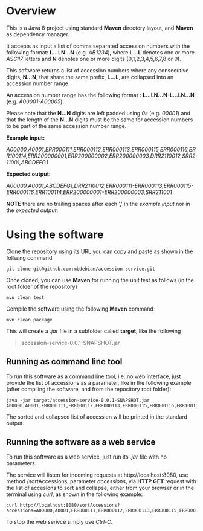 # Overview
This is a Java 8 project using standard **Maven** directory layout, and **Maven** as dependency manager.

It accepts as input a list of comma separated accession numbers with the following format: **L...LN...N** (e.g. _AB1234_), where **L...L** denotes one or more _ASCII7_ letters and **N** denotes one or more digits (0,1,2,3,4,5,6,7,8 or 9).

This software returns a list of accession numbers where any consecutive digits, **N...N**, that share the same prefix, **L...L**, are collapsed into an accession number range.

An accession number range has the following format : **L...LN...N-L...LN...N** (e.g. _A00001-A00005_).

Please note that the **N...N** digits are left padded using _0s_ (e.g. _00001_) and that the length of the **N...N** digits must be the same for accession numbers to be part of the same accession number range.

**Example input:**

_A00000,A0001,ERR000111,ERR000112,ERR000113,ERR000115,ERR000116,ERR100114,ERR200000001,ERR200000002,ERR200000003,DRR2110012,SRR211001,ABCDEFG1_

**Expected output:**

_A00000,A0001,ABCDEFG1,DRR2110012,ERR000111-ERR000113,ERR000115-ERR000116,ERR100114,ERR200000001-ERR200000003,SRR211001_

**NOTE** there are no trailing spaces after each ',' in the _example input_ nor in the _expected output_.

# Using the software
Clone the repository using its URL you can copy and paste as shown in the follwing command

```vim
git clone git@github.com:mbdebian/accession-service.git
```

Once cloned, you can use **Maven** for running the unit test as follows (in the root folder of the repository)
```vim
mvn clean test
```

Compile the software using the following **Maven** command
```vim
mvn clean package
```

This will create a _.jar_ file in a subfolder called **target**, like the following

> accession-service-0.0.1-SNAPSHOT.jar

## Running as command line tool
To run this software as a command line tool, i.e. no web interface, just provide the list of accessions as a parameter, like in the following example (after compiling the software, and from the repository root folder):

```vim
java -jar target/accession-service-0.0.1-SNAPSHOT.jar A00000,A0001,ERR000111,ERR000112,ERR000113,ERR000115,ERR000116,ERR100114,ERR200000001,ERR200000002,ERR200000003,DRR2110012,SRR211001,ABCDEFG1
```

The sorted and collapsed list of accession will be printed in the standard output.

## Running the software as a web service
To run this software as a web service, just run its _.jar_ file with no parameters.

The service will listen for incoming requests at http://localhost:8080, use method /sortAccessions, parameter _accessions_, via **HTTP GET** request with the list of accesions to sort and collapse, either from your browser or in the terminal using _curl_, as shown in the following example:

```vim
curl http://localhost:8080/sortAccessions?accessions=A00000,A0001,ERR000111,ERR000112,ERR000113,ERR000115,ERR000116,ERR100114,ERR200000001,ERR200000002,ERR200000003,DRR2110012,SRR211001,ABCDEFG1
```

To stop the web serivce simply use _Ctrl-C_.
